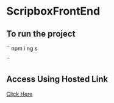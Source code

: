 # ScripboxFrontEnd

## To run the project

  ``
    npm i
    ng s

  ``

## Access Using Hosted Link
   [Click Here](scripbox.surge.sh)
